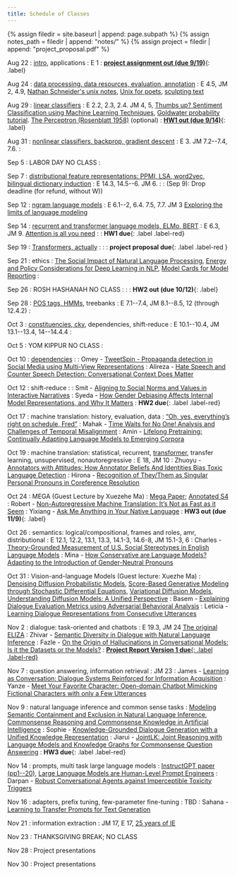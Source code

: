 ```yaml
---
title: Schedule of Classes
---
```



{% assign filedir = site.baseurl | append: page.subpath %} 
{% assign notes_path = filedir | append: "notes/" %} 
{% assign project = filedir | append: "project_proposal.pdf" %}

<!--  
Instructions:

INDENTATION COUNTS

Each day should be formatted exactly as follows

Date
: Lessons Covered
  : Reading List
    : In Class Presentations
: **Assignment/Announcement**{: .label}


To add a hyperlink for readings, due it as follows
  : [Example Paper](http://linktopaper.edu)

To make the hyperlink open in a new tab by default
  : [Example Paper](http://linktopaper.edu){:target=_"blank"}

The announcement can be made red for due dates as follows
: **Assignment Due**{: .label .label-red }

-->

Aug 22
: [intro](assets/files/intro_2022.pdf), applications
  : E 1
: [**project assignment out (due 9/19)**](assets/files/CSCI_662_Fall_2022_Project_Assignment.pdf){: .label}

Aug 24
: [data processing. data resources, evaluation, annotation](assets/files/data.pdf)
  : E 4.5, JM 2, 4.9, [Nathan Schneider's unix notes](https://github.com/nschneid/unix-text-commands), 
  [Unix for poets](https://www.cs.upc.edu/~padro/Unixforpoets.pdf), 
  [sculpting text](http://matt.might.net/articles/sculpting-text/)

Aug 29
: [linear classifiers](assets/files/linearmodels.pdf) 
  : E 2.2, 2.3, 2.4. JM 4, 5, [Thumbs up? Sentiment Classification using Machine Learning Techniques](https://aclanthology.org/W02-1011/),  [Goldwater probability tutorial](http://homepages.inf.ed.ac.uk/sgwater/teaching/general/probability.pdf). [The Perceptron (Rosenblatt 1958)](https://citeseerx.ist.psu.edu/viewdoc/download?doi=10.1.1.335.3398&rep=rep1&type=pdf) (optional)
: [**HW1 out (due 9/14)**](assets/files/hw1.pdf){: .label}  

Aug 31
: [nonlinear classifiers, backprop, gradient descent](assets/files/nonlinear.pdf)
  : E 3. JM 7.2--7.4, 7.6. 
    : 


Sep 5
: LABOR DAY NO CLASS
  : 

Sep 7
: [distributional feature representations: PPMI, LSA, word2vec, bilingual dictionary induction](assets/files/distrib.pdf)
  : E 14.3, 14.5--6. JM 6.
    : 
: (Sep 9):  Drop deadline (for refund, without W))

Sep 12
: [ngram language models](assets/files/ngram.pdf)
  : E 6.1--2, 6.4. 7.5, 7.7. JM 3 [Exploring the limits of language modeling](https://arxiv.org/abs/1602.02410)   

Sep 14
: [recurrent and transformer language models, ELMo, BERT](assets/files/ffrnn.pdf)
  : E 6.3, JM 9. [Attention is all you need](https://arxiv.org/abs/1706.03762)
    : <!-- Preni -- [The Importance of Modeling Social Factors of Language: Theory and Practice](https://aclanthology.org/2021.naacl-main.49/) -->
: **HW1 due**{: .label .label-red}

Sep 19
: [Transformers, actually](assets/files/transformer.pdf)
  : 
    : 
: **project proposal due**{: .label .label-red }

Sep 21
: ethics
  : [The Social Impact of Natural Language Processing](https://aclanthology.org/P16-2096.pdf), [Energy and Policy Considerations for Deep Learning in NLP](https://aclanthology.org/P19-1355/), [Model Cards for Model Reporting](https://arxiv.org/abs/1810.03993)
    : <!-- Taufeq -- [Smoothing and Shrinking the Sparse Seq2Seq Search Space](https://aclanthology.org/2021.naacl-main.210/) -->

Sep 26
: ROSH HASHANAH NO CLASS
  :
    :
: **HW2 out (due 10/12)**{: .label}

Sep 28
: [POS tags, HMMs](assets/files/poshmm.pdf), treebanks
  : E 7.1--7.4, JM 8.1--8.5, 12 (through 12.4.2)
    : <!-- Zhuochen -- [Continual Learning for Neural Machine Translation](https://aclanthology.org/2021.naacl-main.310/) -->


Oct 3
: [constituencies, cky](assets/files/constit.pdf), dependencies, shift-reduce
  : E 10.1--10.4, JM 13.1--13.4, 14--14.4.4
    : <!-- Fei -- [Counterfactual Data Augmentation for Neural Machine Translation](https://aclanthology.org/2021.naacl-main.18/) -->


Oct 5
: YOM KIPPUR NO CLASS
  :

Oct 10
: [dependencies](assets/files/depend.pdf)
: 
: Omey - [TweetSpin - Propaganda detection in Social Media using Multi-View Representations](https://aclanthology.org/2022.naacl-main.251/)
    : Alireza - [Hate Speech and Counter Speech Detection: Conversational Context Does Matter](https://aclanthology.org/2022.naacl-main.433/)


Oct 12
: shift-reduce
:
: Smit - [Aligning to Social Norms and Values in Interactive Narratives](https://aclanthology.org/2022.naacl-main.439/)
    : Syeda - [How Gender Debiasing Affects Internal Model Representations, and Why It Matters](https://aclanthology.org/2022.naacl-main.188/)
: **HW2 due**{: .label .label-red}

Oct 17
: machine translation: history, evaluation, data
  : [“Oh, yes, everything’s right on schedule, Fred”](https://www.cs.jhu.edu/~post/bitext/)
    : Mahak - [Time Waits for No One! Analysis and Challenges of Temporal Misalignment](https://aclanthology.org/2022.naacl-main.435/)
    : Amin - [Lifelong Pretraining: Continually Adapting Language Models to Emerging Corpora](https://aclanthology.org/2022.naacl-main.351/)
  
  
Oct 19
: machine translation: statistical, recurrent, [transformer](assets/files/transmt.pdf), transfer learning,  unsupervised, nonautoregressive
  : E 18, JM 10
    : Zhuoyu - [Annotators with Attitudes: How Annotator Beliefs And Identities Bias Toxic Language Detection](https://aclanthology.org/2022.naacl-main.431/)
    : Hirona - [Recognition of They/Them as Singular Personal Pronouns in Coreference Resolution](https://aclanthology.org/2022.naacl-main.250/)
    
Oct 24
: MEGA (Guest Lecture by Xuezehe Ma)
  : [Mega Paper](https://arxiv.org/abs/2209.10655); [Annotated S4](https://srush.github.io/annotated-s4/)
    : Robert - [Non-Autoregressive Machine Translation: It’s Not as Fast as it Seem](https://aclanthology.org/2022.naacl-main.129/)
    : Yixiang - [Ask Me Anything in Your Native Language](https://aclanthology.org/2022.naacl-main.30/)
: **HW3 out (due 11/9)**{: .label}    



Oct 26
: semantics: logical/compositional, frames and roles, amr, distributional
  : E 12.1, 12.2, 13.1, 13.3, 14.1-3, 14.6-8, JM 15.1-3, 6
    : Charles - [Theory-Grounded Measurement of U.S. Social Stereotypes in English Language Models](https://aclanthology.org/2022.naacl-main.92/)
    : Mina - [How Conservative are Language Models? Adapting to the Introduction of Gender-Neutral Pronouns](https://aclanthology.org/2022.naacl-main.265/)

Oct 31
: Vision-and-language Models (Guest lecture: Xuezhe Ma)
  : [Denoising Diffusion Probabilistic Models](https://arxiv.org/abs/2006.11239), [Score-Based Generative Modeling through Stochastic Differential Equations](https://arxiv.org/abs/2011.13456), [Variational Diffusion Models](https://arxiv.org/abs/2107.00630), [Understanding Diffusion Models: A Unified Perspective](https://arxiv.org/abs/2208.11970)
    : Basem - [Explaining Dialogue Evaluation Metrics using Adversarial Behavioral Analysis](https://aclanthology.org/2022.naacl-main.430/)
    : Leticia - [Learning Dialogue Representations from Consecutive Utterances](https://aclanthology.org/2022.naacl-main.55/)


Nov 2
: dialogue: task-oriented and chatbots
: E 19.3, JM 24 [The original ELIZA](https://sites.google.com/view/elizagen-org/the-original-eliza)
    : Zhivar - [Semantic Diversity in Dialogue with Natural Language Inference](https://aclanthology.org/2022.naacl-main.6/)
    : Fazle - [On the Origin of Hallucinations in Conversational Models: Is it the Datasets or the Models?](https://aclanthology.org/2022.naacl-main.387/)
: [**Project Report Version 1 due**{: .label .label-red}](({{project}}){:target="_blank"})


Nov 7
: question answering, information retrieval
  : JM 23
    : James - [Learning as Conversation: Dialogue Systems Reinforced for Information Acquisition](https://aclanthology.org/2022.naacl-main.352/)
    : Yanze - [Meet Your Favorite Character: Open-domain Chatbot Mimicking Fictional Characters with only a Few Utterances](https://aclanthology.org/2022.naacl-main.377/)

Nov 9
: natural language inference and common sense tasks
  : [Modeling Semantic Containment and Exclusion in Natural Language Inference](https://aclanthology.org/C08-1066/), [Commonsense Reasoning and Commonsense Knowledge in Artificial Intelligence](https://cs.nyu.edu/~davise/papers/CommonsenseFinal.pdf)
    : Sophie - [Knowledge-Grounded Dialogue Generation with a Unified Knowledge Representation](https://aclanthology.org/2022.naacl-main.15/)
    : Jiarui - [JointLK: Joint Reasoning with Language Models and Knowledge Graphs for Commonsense Question Answering](https://aclanthology.org/2022.naacl-main.372/)
: **HW3 due**{: .label .label-red}

Nov 14
: prompts, multi task large language models
  :  [InstructGPT paper (pp1--20)](https://arxiv.org/abs/2203.02155), [Large Language Models are Human-Level Prompt Engineers](https://openreview.net/forum?id=92gvk82DE-)
    : Darpan - [Robust Conversational Agents against Imperceptible Toxicity Triggers](https://aclanthology.org/2022.naacl-main.204/)

Nov 16
: adapters, prefix tuning, few-parameter fine-tuning
  : TBD
    : Sahana - [Learning to Transfer Prompts for Text Generation](https://aclanthology.org/2022.naacl-main.257/)

Nov 21
: information extraction
  : JM 17, E 17, [25 years of IE](https://www.cambridge.org/core/journals/natural-language-engineering/article/twentyfive-years-of-information-extraction/0E5BB0D6AE906BB3C25037E2D74CA8F3/share/5ce1ad8430e190e282cc234c79c320c49906a7e2)

Nov 23
: THANKSGIVING BREAK; NO CLASS
  

Nov 28
: Project presentations
 

Nov 30
: Project presentations
